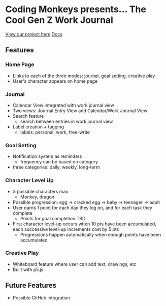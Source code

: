# Coding Monkeys presents... The Cool Gen Z Work Journal

[View our project here](https://cse110-sp24-group19.github.io/final-project/)
[Docs](https://cse110-sp24-group19.github.io/final-project/docs/index.html)

## Features

### Home Page

- Links to each of the three modes: journal, goal setting, creative play
- User's character appears on home page

### Journal

- Calendar View integrated with work journal view
- Two views: Journal Entry View and Calendar/Work Journal View
- Search feature
  - search between entries in work journal view
- Label creation + tagging
  - labels: personal, work, free-write

### Goal Setting

- Notification system as reminders
  - frequency can be based on category
- three categories: daily, weekly, long-term

### Character Level Up

- 3 possible characters max
  - Monkey, dragon
- Possible progression: egg -> cracked egg -> baby -> teenager -> adult
- User earns 1 point for each day they log on, and for each task they complete
  - Points for goal completion TBD
- First character level-up occurs when 10 pts have been accumulated, each successive level-up increments cost by 5 pts
  - Progressions happen automatically when enough points have been accumulated

### Creative Play

- Whiteboard feature where user can add text, drawings, etc
- Built with p5.js

## Future Features

- Possible GitHub integration
